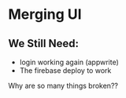 # Merging UI

## We Still Need:

- login working again (appwrite)
- The firebase deploy to work

Why are so many things broken??
 
